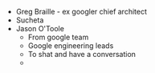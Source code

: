 - Greg Braille - ex googler chief architect
- Sucheta
- Jason O'Toole
	- From google team
	- Google engineering leads
	- To shat and have a conversation
	-